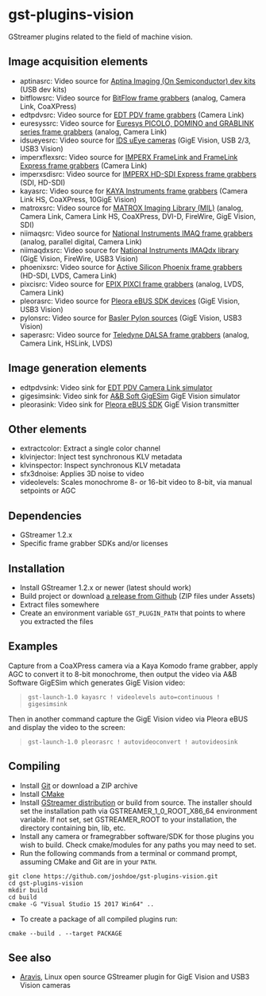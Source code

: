 gst-plugins-vision
==================

GStreamer plugins related to the field of machine vision.

Image acquisition elements
--------------------------
- aptinasrc: Video source for [Aptina Imaging (On Semiconductor) dev kits][14] (USB dev kits)
- bitflowsrc: Video source for [BitFlow frame grabbers][10] (analog, Camera Link, CoaXPress)
- edtpdvsrc: Video source for [EDT PDV frame grabbers][1] (Camera Link)
- euresyssrc: Video source for [Euresys PICOLO, DOMINO and GRABLINK series frame grabbers][3] (analog, Camera Link)
- idsueyesrc: Video source for [IDS uEye cameras][11] (GigE Vision, USB 2/3, USB3 Vision)
- imperxflexsrc: Video source for [IMPERX FrameLink and FrameLink Express frame grabbers][5] (Camera Link)
- imperxsdisrc: Video source for [IMPERX HD-SDI Express frame grabbers][15] (SDI, HD-SDI)
- kayasrc: Video source for [KAYA Instruments frame grabbers][16] (Camera Link HS, CoaXPress, 10GigE Vision)
- matroxsrc: Video source for [MATROX Imaging Library (MIL)][12] (analog, Camera Link, Camera Link HS, CoaXPress, DVI-D, FireWire, GigE Vision, SDI)
- niimaqsrc: Video source for [National Instruments IMAQ frame grabbers][6] (analog, parallel digital, Camera Link)
- niimaqdxsrc: Video source for [National Instruments IMAQdx library][7] (GigE Vision, FireWire, USB3 Vision)
- phoenixsrc: Video source for [Active Silicon Phoenix frame grabbers][8] (HD-SDI, LVDS, Camera Link)
- pixcisrc: Video source for [EPIX PIXCI frame grabbers][4] (analog, LVDS, Camera Link)
- pleorasrc: Video source for [Pleora eBUS SDK devices][17] (GigE Vision, USB3 Vision)
- pylonsrc: Video source for [Basler Pylon sources][20] (GigE Vision, USB3 Vision)
- saperasrc: Video source for [Teledyne DALSA frame grabbers][9] (analog, Camera Link, HSLink, LVDS)

Image generation elements
-------------------------
- edtpdvsink: Video sink for [EDT PDV Camera Link simulator][2]
- gigesimsink: Video sink for [A&B Soft GigESim][18] GigE Vision simulator
- pleorasink: Video sink for [Pleora eBUS SDK][19] GigE Vision transmitter

Other elements
--------------
- extractcolor: Extract a single color channel
- klvinjector: Inject test synchronous KLV metadata
- klvinspector: Inspect synchronous KLV metadata
- sfx3dnoise: Applies 3D noise to video
- videolevels: Scales monochrome 8- or 16-bit video to 8-bit, via manual setpoints or AGC

Dependencies
------------
- GStreamer 1.2.x
- Specific frame grabber SDKs and/or licenses

Installation
------------
- Install GStreamer 1.2.x or newer (latest should work)
- Build project or download [a release from Github](https://github.com/joshdoe/gst-plugins-vision/releases) (ZIP files under Assets)
- Extract files somewhere
- Create an environment variable `GST_PLUGIN_PATH` that points to where you extracted the files

Examples
--------
Capture from a CoaXPress camera via a Kaya Komodo frame grabber, apply AGC to convert it to 8-bit monochrome, then output the video via A&B Software GigESim which generates GigE Vision video:
> `gst-launch-1.0 kayasrc ! videolevels auto=continuous ! gigesimsink`

Then in another command capture the GigE Vision video via Pleora eBUS and display the video to the screen:
> `gst-launch-1.0 pleorasrc ! autovideoconvert ! autovideosink`

Compiling
---------
- Install [Git](https://git-scm.com/) or download a ZIP archive
- Install [CMake](https://cmake.org/)
- Install [GStreamer distribution](https://gstreamer.freedesktop.org/download/)
  or build from source. The installer should set
  the installation path via GSTREAMER_1_0_ROOT_X86_64 environment variable. If
  not set, set GSTREAMER_ROOT to your installation, the directory containing
  bin, lib, etc.
- Install any camera or framegrabber software/SDK for those plugins you wish to
  build. Check cmake/modules for any paths you may need to set.
- Run the following commands from a terminal or command prompt, assuming CMake
  and Git are in your `PATH`.
```
git clone https://github.com/joshdoe/gst-plugins-vision.git
cd gst-plugins-vision
mkdir build
cd build
cmake -G "Visual Studio 15 2017 Win64" ..
```
- To create a package of all compiled plugins run:
```
cmake --build . --target PACKAGE
```
See also
--------
- [Aravis][13], Linux open source GStreamer plugin for GigE Vision and USB3 Vision cameras

[1]: http://www.edt.com/camera_link.html
[2]: http://www.edt.com/pcidv_cls.html
[3]: http://www.euresys.com/Products/FrameGrabber.asp
[4]: http://www.epixinc.com/products/index.htm#divtab1
[5]: http://www.imperx.com/framegrabbers
[6]: http://sine.ni.com/nips/cds/view/p/lang/en/nid/1292
[7]: http://sine.ni.com/nips/cds/view/p/lang/en/nid/12892
[8]: http://www.activesilicon.com/products_fg_phx.htm
[9]: https://www.teledynedalsa.com/imaging/products/fg/
[10]: http://www.bitflow.com
[11]: http://www.ids-imaging.com
[12]: http://www.matrox.com/imaging
[13]: https://github.com/AravisProject/aravis
[14]: https://www.onsemi.com
[15]: https://www.imperx.com/framegrabbers
[16]: https://kayainstruments.com
[17]: https://www.pleora.com
[18]: http://www.ab-soft.com/gigesim.php
[19]: https://www.pleora.com
[20]: https://www.baslerweb.com/
